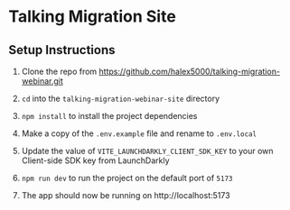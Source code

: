 # Talking Migration Site

## Setup Instructions

1. Clone the repo from https://github.com/halex5000/talking-migration-webinar.git

2. `cd` into the `talking-migration-webinar-site` directory

3. `npm install` to install the project dependencies

4. Make a copy of the `.env.example` file and rename to `.env.local`

5. Update the value of `VITE_LAUNCHDARKLY_CLIENT_SDK_KEY` to your own Client-side SDK key from LaunchDarkly

6. `npm run dev` to run the project on the default port of `5173`

7. The app should now be running on http://localhost:5173

